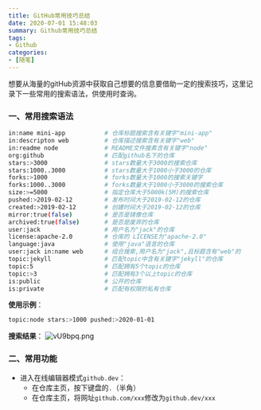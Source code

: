 ```yaml
---
title: GitHub常用技巧总结
date: 2020-07-01 15:48:03
summary: Github常用技巧总结
tags:
- Github
categories:
- [随笔]
---
```


想要从海量的gitHub资源中获取自己想要的信息要借助一定的搜索技巧，这里记录下一些常用的搜索语法，供使用时查询。

### 一、常用搜索语法
``` bash
in:name mini-app           # 仓库标题搜索含有关键字"mini-app"
in:descripton web          # 仓库描述搜索含有关键字"web"
in:readme node             # README文件搜素含有关键字"node"
org:github                 # 匹配github名下的仓库
stars:>3000                # stars数量大于3000的搜索仓库
stars:1000..3000           # stars数量大于1000小于3000的仓库
forks:>1000                # forks数量大于1000的搜索关键字
forks:1000..3000           # forks数量大于1000小于3000的搜索仓库
size:>=5000                # 指定仓库大于5000k(5M)的搜索仓库
pushed:>2019-02-12         # 发布时间大于2019-02-12的仓库
created:>2019-02-12        # 创建时间大于2019-02-12的仓库
mirror:true(false)         # 是否是镜像仓库
archived:true(false)       # 是否是废弃的仓库
user:jack                  # 用户名为"jack"的仓库
license:apache-2.0         # 仓库的 LICENSE为"apache-2.0"
language:java              # 使用"java"语言的仓库
user:jack in:name web      # 组合搜索,用户名为"jack",且标题含有"web"的
topic:jekyll               # 匹配topic中含有关键字"jekyll"的仓库
topic:5                    # 匹配拥有5个topic的仓库
topic:>3                   # 匹配拥有3个以上topic的仓库
is:public                  # 公开的仓库
is:private                 # 匹配有权限的私有仓库
```
**使用示例**：
```bash
topic:node stars:>1000 pushed:>2020-01-01
```

**搜索结果**：
![vU9bpq.png](https://s1.ax1x.com/2022/08/14/vU9bpq.png)

### 二、常用功能
- 进入在线编辑器模式`github.dev`：
  - 在仓库主页，按下键盘的`.`（半角）
  - 在仓库主页，将网址`github.com/xxx`修改为`github.dev/xxx`
 